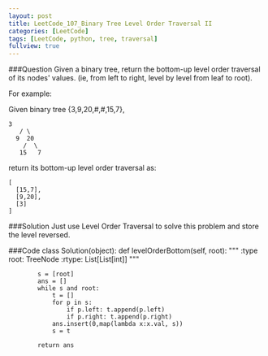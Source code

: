 ```yaml
---
layout: post
title: LeetCode_107_Binary Tree Level Order Traversal II
categories: [LeetCode]
tags: [LeetCode, python, tree, traversal]
fullview: true
---
```

###Question
Given a binary tree, return the bottom-up level order traversal of its nodes' values. (ie, from left to right, level by level from leaf to root).

For example:

Given binary tree {3,9,20,#,#,15,7},

    3
	   / \
	  9  20
	    /  \
	   15   7

return its bottom-up level order traversal as:

	[
	  [15,7],
	  [9,20],
	  [3]
	]


###Solution
Just use Level Order Traversal to solve this problem and store the level reversed.

###Code
	class Solution(object):
	    def levelOrderBottom(self, root):
	        """
	        :type root: TreeNode
	        :rtype: List[List[int]]
	        """
	        
	        s = [root]
	        ans = []
	        while s and root:
	        	t = []
	        	for p in s:
	        		if p.left: t.append(p.left)
	        		if p.right: t.append(p.right)
	        	ans.insert(0,map(lambda x:x.val, s))
	        	s = t

	        return ans